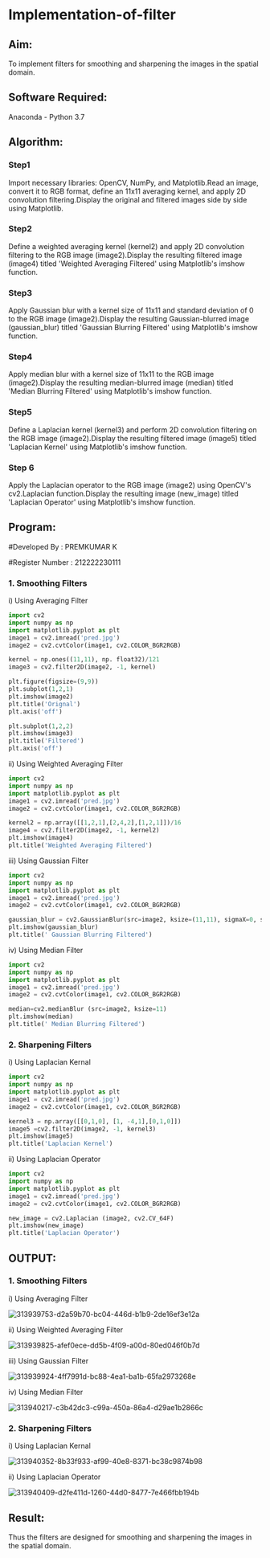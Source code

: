 # Implementation-of-filter
## Aim:
To implement filters for smoothing and sharpening the images in the spatial domain.

## Software Required:
Anaconda - Python 3.7

## Algorithm:
### Step1
Import necessary libraries: OpenCV, NumPy, and Matplotlib.Read an image, convert it to RGB format, define an 11x11 averaging kernel, and apply 2D convolution filtering.Display the original and filtered images side by side using Matplotlib.
### Step2
Define a weighted averaging kernel (kernel2) and apply 2D convolution filtering to the RGB image (image2).Display the resulting filtered image (image4) titled 'Weighted Averaging Filtered' using Matplotlib's imshow function.
### Step3
Apply Gaussian blur with a kernel size of 11x11 and standard deviation of 0 to the RGB image (image2).Display the resulting Gaussian-blurred image (gaussian_blur) titled 'Gaussian Blurring Filtered' using Matplotlib's imshow function.
### Step4
Apply median blur with a kernel size of 11x11 to the RGB image (image2).Display the resulting median-blurred image (median) titled 'Median Blurring Filtered' using Matplotlib's imshow function.
### Step5
Define a Laplacian kernel (kernel3) and perform 2D convolution filtering on the RGB image (image2).Display the resulting filtered image (image5) titled 'Laplacian Kernel' using Matplotlib's imshow function.
### Step 6
Apply the Laplacian operator to the RGB image (image2) using OpenCV's cv2.Laplacian function.Display the resulting image (new_image) titled 'Laplacian Operator' using Matplotlib's imshow function.
## Program:

#Developed By : PREMKUMAR K

#Register Number : 212222230111


### 1. Smoothing Filters

i) Using Averaging Filter
```py
import cv2
import numpy as np
import matplotlib.pyplot as plt
image1 = cv2.imread('pred.jpg')
image2 = cv2.cvtColor(image1, cv2.COLOR_BGR2RGB)

kernel = np.ones((11,11), np. float32)/121
image3 = cv2.filter2D(image2, -1, kernel)

plt.figure(figsize=(9,9))
plt.subplot(1,2,1)
plt.imshow(image2)
plt.title('Orignal')
plt.axis('off')

plt.subplot(1,2,2)
plt.imshow(image3)
plt.title('Filtered')
plt.axis('off')
```
ii) Using Weighted Averaging Filter
```py
import cv2
import numpy as np
import matplotlib.pyplot as plt
image1 = cv2.imread('pred.jpg')
image2 = cv2.cvtColor(image1, cv2.COLOR_BGR2RGB)

kernel2 = np.array([[1,2,1],[2,4,2],[1,2,1]])/16
image4 = cv2.filter2D(image2, -1, kernel2)
plt.imshow(image4)
plt.title('Weighted Averaging Filtered')

```
iii) Using Gaussian Filter
```py
import cv2
import numpy as np
import matplotlib.pyplot as plt
image1 = cv2.imread('pred.jpg')
image2 = cv2.cvtColor(image1, cv2.COLOR_BGR2RGB)

gaussian_blur = cv2.GaussianBlur(src=image2, ksize=(11,11), sigmaX=0, sigmaY=0)
plt.imshow(gaussian_blur)
plt.title(' Gaussian Blurring Filtered')
```

iv) Using Median Filter
```py
import cv2
import numpy as np
import matplotlib.pyplot as plt
image1 = cv2.imread('pred.jpg')
image2 = cv2.cvtColor(image1, cv2.COLOR_BGR2RGB)

median=cv2.medianBlur (src=image2, ksize=11)
plt.imshow(median)
plt.title(' Median Blurring Filtered')

```

### 2. Sharpening Filters
i) Using Laplacian Kernal
```py
import cv2
import numpy as np
import matplotlib.pyplot as plt
image1 = cv2.imread('pred.jpg')
image2 = cv2.cvtColor(image1, cv2.COLOR_BGR2RGB)

kernel3 = np.array([[0,1,0], [1, -4,1],[0,1,0]])
image5 =cv2.filter2D(image2, -1, kernel3)
plt.imshow(image5)
plt.title('Laplacian Kernel')
```
ii) Using Laplacian Operator
```py
import cv2
import numpy as np
import matplotlib.pyplot as plt
image1 = cv2.imread('pred.jpg')
image2 = cv2.cvtColor(image1, cv2.COLOR_BGR2RGB)

new_image = cv2.Laplacian (image2, cv2.CV_64F)
plt.imshow(new_image)
plt.title('Laplacian Operator')
```

## OUTPUT:

### 1. Smoothing Filters

i) Using Averaging Filter

![313939753-d2a59b70-bc04-446d-b1b9-2de16ef3e12a](https://github.com/premkumarkarthikeyan/Implementation-of-filter/assets/119476243/ba769e3e-401c-4eea-ae7c-d3b7f9df78db)



ii) Using Weighted Averaging Filter

![313939825-afef0ece-dd5b-4f09-a00d-80ed046f0b7d](https://github.com/premkumarkarthikeyan/Implementation-of-filter/assets/119476243/3d2f9aad-89e7-4697-bf8f-0ec63828973b)



iii) Using Gaussian Filter

![313939924-4ff7991d-bc88-4ea1-ba1b-65fa2973268e](https://github.com/premkumarkarthikeyan/Implementation-of-filter/assets/119476243/632e3985-bc01-44e9-a363-6ec75ff210ea)




iv) Using Median Filter

![313940217-c3b42dc3-c99a-450a-86a4-d29ae1b2866c](https://github.com/premkumarkarthikeyan/Implementation-of-filter/assets/119476243/4edccdfc-8323-410d-9436-8f38dbaf2e20)


### 2. Sharpening Filters


i) Using Laplacian Kernal

![313940352-8b33f933-af99-40e8-8371-bc38c9874b98](https://github.com/premkumarkarthikeyan/Implementation-of-filter/assets/119476243/9e10b69d-dada-41c3-83cb-1e0dc3614c93)


ii) Using Laplacian Operator

![313940409-d2fe411d-1260-44d0-8477-7e466fbb194b](https://github.com/premkumarkarthikeyan/Implementation-of-filter/assets/119476243/8a061fe2-37fe-4497-837e-fe97dbeedb6f)




## Result:
Thus the filters are designed for smoothing and sharpening the images in the spatial domain.
